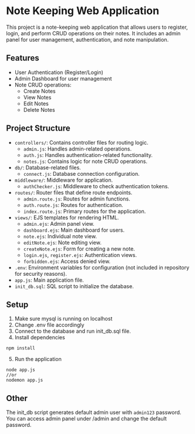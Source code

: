 # Note Keeping Web Application

This project is a note-keeping web application that allows users to register, login, and perform CRUD operations on their notes. It includes an admin panel for user management, authentication, and note manipulation.

## Features

- User Authentication (Register/Login)
- Admin Dashboard for user management
- Note CRUD operations:
  - Create Notes
  - View Notes
  - Edit Notes
  - Delete Notes

## Project Structure

- `controllers/`: Contains controller files for routing logic.
  - `admin.js`: Handles admin-related operations.
  - `auth.js`: Handles authentication-related functionality.
  - `notes.js`: Contains logic for note CRUD operations.
- `db/`: Database-related files.
  - `connect.js`: Database connection configuration.
- `middleware/`: Middleware for application.
  - `authChecker.js`: Middleware to check authentication tokens.
- `routes/`: Router files that define route endpoints.
  - `admin.route.js`: Routes for admin functions.
  - `auth.route.js`: Routes for authentication.
  - `index.route.js`: Primary routes for the application.
- `views/`: EJS templates for rendering HTML.
  - `admin.ejs`: Admin panel view.
  - `dashboard.ejs`: Main dashboard for users.
  - `note.ejs`: Individual note view.
  - `editNote.ejs`: Note editing view.
  - `createNote.ejs`: Form for creating a new note.
  - `login.ejs`, `register.ejs`: Authentication views.
  - `forbidden.ejs`: Access denied view.
- `.env`: Environment variables for configuration (not included in repository for security reasons).
- `app.js`: Main application file.
- `init_db.sql`: SQL script to initialize the database.

## Setup

1. Make sure mysql is running on localhost
2. Change .env file accordingly
3. Connect to the database and run init_db.sql file. 
4. Install dependencies
```
npm install
```
5. Run the application
```
node app.js 
//or
nodemon app.js
```

## Other

The init_db script generates default admin user with `admin123` password. You can access admin panel under /admin and change the default password. 
